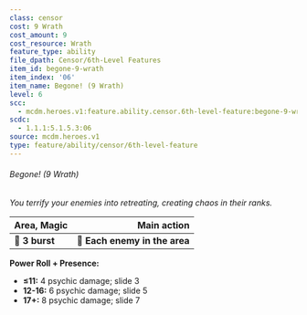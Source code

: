 ```yaml
---
class: censor
cost: 9 Wrath
cost_amount: 9
cost_resource: Wrath
feature_type: ability
file_dpath: Censor/6th-Level Features
item_id: begone-9-wrath
item_index: '06'
item_name: Begone! (9 Wrath)
level: 6
scc:
  - mcdm.heroes.v1:feature.ability.censor.6th-level-feature:begone-9-wrath
scdc:
  - 1.1.1:5.1.5.3:06
source: mcdm.heroes.v1
type: feature/ability/censor/6th-level-feature
---
```


###### Begone! (9 Wrath)

*You terrify your enemies into retreating, creating chaos in their ranks.*

| **Area, Magic** |               **Main action** |
| --------------- | ----------------------------: |
| **📏 3 burst**  | **🎯 Each enemy in the area** |

**Power Roll + Presence:**

- **≤11:** 4 psychic damage; slide 3
- **12-16:** 6 psychic damage; slide 5
- **17+:** 8 psychic damage; slide 7
